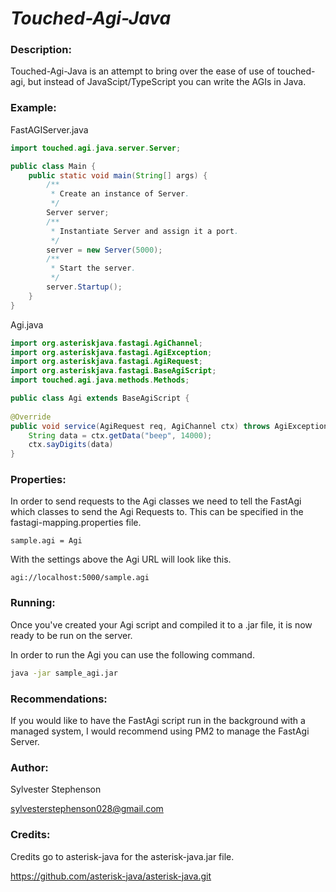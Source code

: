 # ***Touched-Agi-Java***

### Description:
Touched-Agi-Java is an attempt to bring over the ease of use of touched-agi, but instead of JavaScipt/TypeScript you can write the AGIs in Java.


### Example:

FastAGIServer.java
```java
import touched.agi.java.server.Server;

public class Main {
    public static void main(String[] args) {
        /**
         * Create an instance of Server.
         */
        Server server;
        /**
         * Instantiate Server and assign it a port. 
         */
        server = new Server(5000);
        /**
         * Start the server.
         */
        server.Startup();
    }
}
```

Agi.java

```java
import org.asteriskjava.fastagi.AgiChannel;
import org.asteriskjava.fastagi.AgiException;
import org.asteriskjava.fastagi.AgiRequest;
import org.asteriskjava.fastagi.BaseAgiScript;
import touched.agi.java.methods.Methods;

public class Agi extends BaseAgiScript {
    
@Override
public void service(AgiRequest req, AgiChannel ctx) throws AgiException {
    String data = ctx.getData("beep", 14000);
    ctx.sayDigits(data)
}
```

### Properties:
In order to send requests to the Agi classes we need to tell the FastAgi which classes to send the Agi Requests to.
This can be specified in the fastagi-mapping.properties file.
```properties
sample.agi = Agi
```
With the settings above the Agi URL will look like this.
```
agi://localhost:5000/sample.agi
```


### Running:

Once you've created your Agi script and compiled it to a .jar file, it is now ready to be run on the server.

In order to run the Agi you can use the following command.

```bash
java -jar sample_agi.jar
```


### Recommendations:

If you would like to have the FastAgi script run in the background with a managed system, I would recommend using PM2 to manage the FastAgi Server.

### Author:
Sylvester Stephenson

sylvesterstephenson028@gmail.com

### Credits:
Credits go to asterisk-java for the asterisk-java.jar file.

https://github.com/asterisk-java/asterisk-java.git